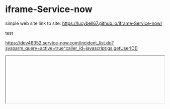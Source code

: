 # iframe-Service-now
simple web site
link to site: https://lucybell67.github.io/iframe-Service-now/

test

<a href="https://dev48352.service-now.com/incident_list.do?sysparm_query=active=true^caller_id=javascript:gs.getUserID()" class="link1">https://dev48352.service-now.com/incident_list.do?sysparm_query=active=true^caller_id=javascript:gs.getUserID()</a>
<iframe id="iframe1" src="about:blank" width="100%" scrolling="no"></iframe>
<script>
    var myLink = $('.link1');
    myLink.on('click', function(e){
        e.preventDefault(myLink);
        $('#iframe1').attr('src', myLink.attr('href'));
    });
    iFrameResize();
</script>
